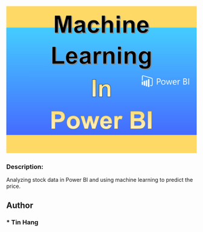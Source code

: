 
<img src="MLPowerBI.PNG">

### Description:  
Analyzing stock data in Power BI and using machine learning to predict the price.   

## Author  
### * Tin Hang  
